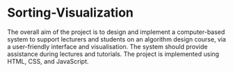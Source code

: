 # Sorting-Visualization
The overall aim of the project is to design and implement a computer-based system to support lecturers and students on an algorithm design course, via a user-friendly interface and visualisation. The system should provide assistance during lectures and tutorials. The project is implemented using HTML, CSS, and JavaScript.
